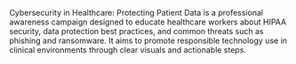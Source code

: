 Cybersecurity in Healthcare: Protecting Patient Data is a professional awareness campaign designed to educate healthcare workers about HIPAA security, data protection best practices, and common threats such as phishing and ransomware. It aims to promote responsible technology use in clinical environments through clear visuals and actionable steps.

